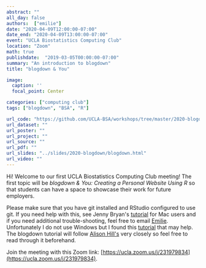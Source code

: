 ```yaml
---
abstract: ""
all_day: false
authors:  ["emilie"]
date: "2020-04-09T12:00:00-07:00"
date_end: "2020-04-09T13:00:00-07:00"
event: "UCLA Biostatistics Computing Club"
location: "Zoom"
math: true
publishdate:  "2019-03-05T00:00:00-07:00"
summary: "An introduction to blogdown"
title: "blogdown & You"

image:
  caption: ''
  focal_point: Center

categories: ["computing club"]
tags: ["blogdown", "BSA", "R"]

url_code: "https://github.com/UCLA-BSA/workshops/tree/master/2020-blogdown"
url_dataset: ""
url_poster: ""
url_project: ""
url_source: ""
url_pdf: ""
url_slides: "../slides/2020-blogdown/blogdown.html"
url_video: ""
---
```


Hi! Welcome to our first UCLA Biostatistics Computing Club meeting! The first topic will be *blogdown & You: Creating a Personal Website Using R* so that students can have a space to showcase their work for future employers.

Please make sure that you have git installed and RStudio configured to use git. If you need help with this, see Jenny Bryan's [tutorial](https://jennybc.github.io/2014-05-12-ubc/ubc-r/session03_git.html) for Mac users and if you need additional trouble-shooting, feel free to email [Emilie](mailto:ejcampos@ucla.edu). Unfortunately I do not use Windows but I found this [tutorial](http://www.geo.uzh.ch/microsite/reproducible_research/post/rr-rstudio-git/) that may help. The blogdown tutorial will follow [Alison Hill's](https://alison.rbind.io/post/2017-06-12-up-and-running-with-blogdown/) very closely so feel free to read through it beforehand.

Join the meeting with this Zoom link: [https://ucla.zoom.us/j/231979834](https://ucla.zoom.us/j/231979834).
